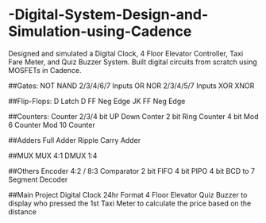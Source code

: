 # -Digital-System-Design-and-Simulation-using-Cadence
 Designed and simulated a Digital Clock, 4 Floor Elevator Controller, Taxi Fare Meter, and Quiz Buzzer System. Built digital  circuits from scratch using MOSFETs in Cadence. 

##Gates:
NOT
NAND 2/3/4/6/7 Inputs
OR
NOR 2/3/4/5/7 Inputs
XOR
XNOR

##Flip-Flops:
D Latch
D FF Neg Edge
JK FF Neg Edge

##Counters:
Counter 2/3/4 bit
UP Down Conter 2 bit
Ring Counter 4 bit
Mod 6 Counter
Mod 10 Counter

##Adders
Full Adder
Ripple Carry Adder

##MUX
MUX 4:1 
DMUX 1:4 

##Others
Encoder 4:2 / 8:3 
Comparator 2 bit
FIFO 4 bit
PIPO 4 bit
BCD to 7 Segment Decoder

##Main Project
Digital Clock 24hr Format
4 Floor Elevator
Quiz Buzzer to display who pressed the 1st
Taxi Meter to calculate the price based on the distance



